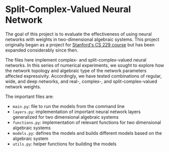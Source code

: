 # Split-Complex-Valued Neural Network

The goal of this project is to evaluate the effectiveness of using neural networks with weights in two-dimensional algebraic systems. This project originally began as a project for [Stanford's CS 229 course](http://cs229.stanford.edu/) but has been expanded considerably since then. 

The files here implement complex- and split-complex-valued neural networks. In this series of numerical experiments, we sought to explore how the network topology and algebraic type of the network parameters affected expressivity. Accordingly, we have tested combinations of regular, wide, and deep networks, and real-, complex-, and split-complex-valued network weights. 

The important files are:

* ``main.py``: file to run the models from the command line
* ``layers.py``: implementation of important neural network layers generalized for two dimensional algebraic systems
* ``functions.py``: implementation of relevant functions for two dimensional algebraic systems
* ``models.py``: defines the models and builds different models based on the algebraic system
* ``utils.py``: helper functions for building the models

